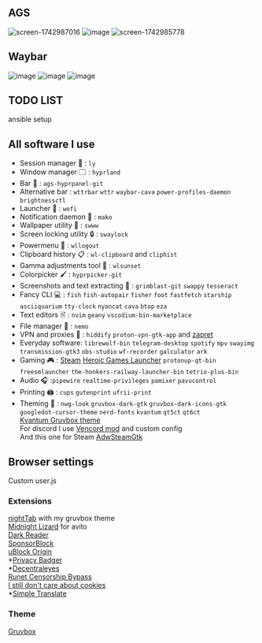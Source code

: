 ## AGS
![screen-1742987016](https://github.com/user-attachments/assets/ab4832e1-1b9f-4ec0-9c48-2b80931fdbb2)
![image](https://github.com/user-attachments/assets/10868421-0559-4e4a-b7f7-b96d373eedb0)
![screen-1742985778](https://github.com/user-attachments/assets/e895fde9-ed96-4753-9fc0-15beea985d76)

## Waybar
![image](https://github.com/user-attachments/assets/c970c856-d770-45f9-963b-d69876b6f48a)
![image](https://github.com/user-attachments/assets/1b6c1dff-347f-4b0b-ab55-b34aedc9c3a3)
![image](https://github.com/user-attachments/assets/74afc7d2-9412-4af5-a93f-8fe4922fe347)



## TODO LIST
ansible setup

## All software I use 
- Session manager 👤 : `ly` 
- Window manager 🗔 : `hyprland`
- Bar 🍫 : `ags-hyprpanel-git`
- Alternative bar : `wttrbar` `wttr` `waybar-cava` `power-profiles-daemon` `brightnessctl`
- Launcher 🚀 : `wofi` 
- Notification daemon 🔔 : `mako`
- Wallpaper utility 🌅 : `swww`
- Screen locking utility 🔒 : `swaylock` 
- Powermenu 🔌 : `wllogout`
- Clipboard history 📋 : `wl-clipboard` and `cliphist`
- Gamma adjustments tool 🌇 : `wlsunset` 
- Colorpicker 🖌️ : `hyprpicker-git`
- Screenshots and text extracting 📸 : `grimblast-git` `swappy` `tesseract`
- Fancy CLI 💻 : `fish` `fish-autopair` `fisher` `foot` `fastfetch` `starship` `asciiquarium` `tty-clock` `nyancat` `cava` `btop` `eza` 
- Text editors 🖹 : `nvim` `geany` `vscodium-bin-marketplace`
- File manager 📁 : `nemo`
- VPN and proxies 🥷 : `hiddify` `proton-vpn-gtk-app` and [zapret](https://github.com/Snowy-Fluffy/zapret.installer/tree/main)
- Everyday software: `librewolf-bin` `telegram-desktop` `spotify` `mpv` `swayimg` `transmission-gtk3` `obs-studio` `wf-recorder` `galculator` `ark`
- Gaming 🎮 : [Steam](https://flathub.org/apps/com.valvesoftware.Steam) [Heroic Games Launcher](https://flathub.org/apps/com.heroicgameslauncher.hgl) `protonup-qt-bin` `freesmlauncher` `the-honkers-railway-launcher-bin` `tetrio-plus-bin` 
- Audio 🎧 :`pipewire`
`realtime-privileges` `pamixer`
`pavucontrol` 
- Printing 🖨️ : `cups` `gutenprint` `ufrii-print` 
- Theming 🎨 : `nwg-look`  `gruvbox-dark-gtk`  `gruvbox-dark-icons-gtk` `googledot-cursor-theme` `nerd-fonts` `kvantum` `qt5ct` `qt6ct` \
[Kvantum Gruvbox theme](https://github.com/TheExacc/Gruvbox-Kvantum) \
For discord I use [Vencord mod](https://vencord.dev/) and custom config \
And this one for Steam [AdwSteamGtk](https://flathub.org/apps/io.github.Foldex.AdwSteamGtk)

## Browser settings 
Custom user.js 

### Extensions 
[nightTab](https://addons.mozilla.org/en-US/firefox/addon/nighttab/) with my gruvbox theme \
[Midnight Lizard](https://addons.mozilla.org/en-US/firefox/addon/midnight-lizard-quantum/?utm_source=addons.mozilla.org&utm_medium=referral&utm_content=search) for avito \
[Dark Reader](https://addons.mozilla.org/en-US/firefox/addon/darkreader/?utm_source=addons.mozilla.org&utm_medium=referral&utm_content=search) \
[SponsorBlock](https://addons.mozilla.org/en-US/firefox/addon/sponsorblock/) \
[uBlock Origin](https://addons.mozilla.org/en-US/firefox/addon/ublock-origin/?utm_source=addons.mozilla.org&utm_medium=referral&utm_content=search) \
*[Privacy Badger](https://addons.mozilla.org/en-US/firefox/addon/privacy-badger17/) \
*[Decentraleyes](https://addons.mozilla.org/en-US/firefox/addon/decentraleyes/?utm_source=addons.mozilla.org&utm_medium=referral&utm_content=search) \
[Runet Censorship Bypass](https://addons.mozilla.org/en-US/firefox/addon/%D0%BE%D0%B1%D1%85%D0%BE%D0%B4-%D0%B1%D0%BB%D0%BE%D0%BA%D0%B8%D1%80%D0%BE%D0%B2%D0%BE%D0%BA-%D1%80%D1%83%D0%BD%D0%B5%D1%82%D0%B0/?utm_source=addons.mozilla.org&utm_medium=referral&utm_content=search) \
[I still don't care about cookies](https://addons.mozilla.org/en-US/firefox/addon/istilldontcareaboutcookies/?utm_source=addons.mozilla.org&utm_medium=referral&utm_content=search) \
*[Simple Translate](https://addons.mozilla.org/en-US/firefox/addon/simple-translate/) 


### Theme
[Gruvbox](https://addons.mozilla.org/en-US/firefox/addon/gruvboxtheme/?utm_source=addons.mozilla.org&utm_medium=referral&utm_content=search)
